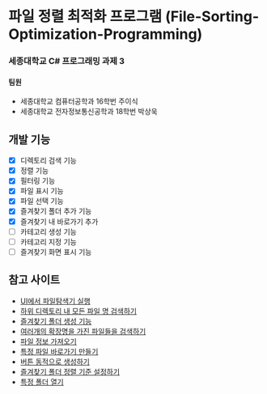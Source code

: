 파일 정렬 최적화 프로그램 (File-Sorting-Optimization-Programming)
=============
### 세종대학교 C# 프로그래밍 과제 3   
#### 팀원   
- 세종대학교 컴퓨터공학과 16학번 주이식   
- 세종대학교 전자정보통신공학과 18학번 박상욱   

## 개발 기능
- [X] 디렉토리 검색 기능
- [X] 정렬 기능
- [X] 필터링 기능
- [X] 파일 표시 기능
- [X] 파일 선택 기능
- [X] 즐겨찾기 폴더 추가 기능
- [X] 즐겨찾기 내 바로가기 추가
- [ ] 카테고리 생성 기능
- [ ] 카테고리 지정 기능
- [ ] 즐겨찾기 화면 표시 기능

## 참고 사이트
- [UI에서 파일탐색기 실행][1]
- [하위 디렉토리 내 모든 파일 명 검색하기][2]
- [즐겨찾기 폴더 생성 기능][3]
- [여러개의 확장명을 가진 파일들을 검색하기][4]
- [파일 정보 가져오기][5]
- [특정 파일 바로가기 만들기][6]
- [버튼 동적으로 생성하기][7]
- [즐겨찾기 폴더 정렬 기준 설정하기][8]
- [특정 폴더 열기][9]


[1]:https://m.blog.naver.com/allbino/221846653054

[2]:https://lunikism.com/entry/C-%EB%94%94%EB%A0%89%ED%86%A0%EB%A6%AC-%EB%82%B4-%EB%AA%A8%EB%93%A0-%ED%8C%8C%EC%9D%BC-%EA%B2%80%EC%83%89DirectoryGetFiles

[3]:https://devkimgoon.tistory.com/45

[4]:https://code-examples.net/ko/q/35d223

[5]:https://hijuworld.tistory.com/68

[6]:https://hvyair.tistory.com/43

[7]:https://afsdzvcx123.tistory.com/entry/C-%EC%9C%88%ED%8F%BC-%EC%9C%88%ED%8F%BC-%EB%B2%84%ED%8A%BC-%EB%8F%99%EC%A0%81%EC%9C%BC%EB%A1%9C-%EC%83%9D%EC%84%B1%ED%95%98%EA%B8%B0Dynamic-Button

[8]:https://jsix.tistory.com/1132

[9]:https://mintandcompany.tistory.com/entry/%EC%99%B8%EB%B6%80%EC%9D%91%EC%9A%A9%ED%94%84%EB%A1%9C%EA%B7%B8%EB%9E%A8-%EC%8B%A4%ED%96%89%ED%95%98%EA%B8%B0-ProcessStart-%EB%A9%94%EC%84%9C%EB%93%9C

